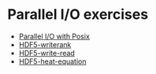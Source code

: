 # Parallel I/O exercises

- [Parallel I/O with Posix](posix)
- [HDF5-writerank](hdf5-writerank)
- [HDF5-write-read](hdf5-write-read)
- [HDF5-heat-equation](heat-restart)

